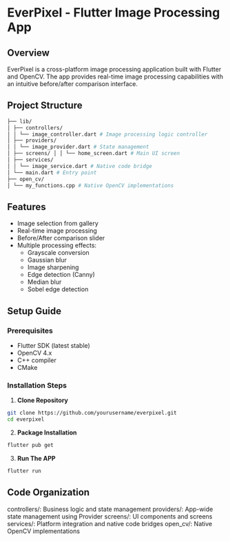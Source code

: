 # EverPixel - Flutter Image Processing App

## Overview

EverPixel is a cross-platform image processing application built with Flutter and OpenCV. The app provides real-time image processing capabilities with an intuitive before/after comparison interface.

## Project Structure

```bash
├── lib/
│ ├── controllers/
│ │ └── image_controller.dart # Image processing logic controller
│ ├── providers/
│ │ └── image_provider.dart # State management
│ ├── screens/ │ │ └── home_screen.dart # Main UI screen
│ ├── services/
│ │ └── image_service.dart # Native code bridge
│ └── main.dart # Entry point
├── open_cv/
│ └── my_functions.cpp # Native OpenCV implementations
```

## Features

- Image selection from gallery
- Real-time image processing
- Before/After comparison slider
- Multiple processing effects:
  - Grayscale conversion
  - Gaussian blur
  - Image sharpening
  - Edge detection (Canny)
  - Median blur
  - Sobel edge detection

## Setup Guide

### Prerequisites

- Flutter SDK (latest stable)
- OpenCV 4.x
- C++ compiler
- CMake

### Installation Steps

1. **Clone Repository**

```bash
git clone https://github.com/yourusername/everpixel.git
cd everpixel
```

2. **Package Installation**

```bash
flutter pub get
```

3. **Run The APP**

```bash
flutter run
```

## Code Organization

controllers/: Business logic and state management
providers/: App-wide state management using Provider
screens/: UI components and screens
services/: Platform integration and native code bridges
open_cv/: Native OpenCV implementations
